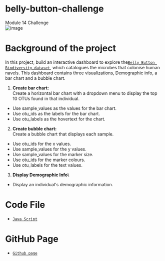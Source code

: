 # belly-button-challenge
Module 14 Challenge\
![image](https://github.com/lakigit/belly-button-challenge/assets/138610916/b9fcf68e-f4d2-456f-8493-0b058b53d850)

# Background of the project
In this project, build an interactive dashboard to explore the[`Belly Button Biodiversity dataset`](https://robdunnlab.com/projects/belly-button-biodiversity/), which catalogues the microbes that colonise human navels. This dashboard contains three visualizations, Demographic info, a bar chart and a bubble chart.  

01. **Create bar chart:**\
Create a horizontal bar chart with a dropdown menu to display the top 10 OTUs found in that individual.
- Use sample_values as the values for the bar chart.
- Use otu_ids as the labels for the bar chart.
- Use otu_labels as the hovertext for the chart.

02. **Create bubble chart:**\
Create a bubble chart that displays each sample.
- Use otu_ids for the x values.
- Use sample_values for the y values.
- Use sample_values for the marker size.
- Use otu_ids for the marker colours.
- Use otu_labels for the text values.

03. **Display Demographic Info**\
- Display an individual's demographic information.

# Code File
- [`Java Script`](https://github.com/lakigit/belly-button-challenge/blob/main/Starter_Code/static/js/app.js)
# GitHub Page
- [`Github page`](https://lakigit.github.io/belly-button-challenge/)
